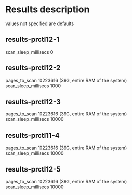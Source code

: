 # Results description
values not specified are defaults

## results-prctl12-1
scan_sleep_millisecs 0

## results-prctl12-2
pages_to_scan 10223616 (39G, entire RAM of the system) 
scan_sleep_millisecs 1000

## results-prctl12-3
pages_to_scan 10223616 (39G, entire RAM of the system) 
scan_sleep_millisecs 10000

## results-prctl11-4
pages_to_scan 10223616 (39G, entire RAM of the system) 
scan_sleep_millisecs 10000

## results-prctl12-5
pages_to_scan 10223616 (39G, entire RAM of the system) 
scan_sleep_millisecs 10000
